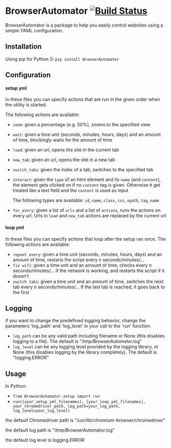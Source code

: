 # BrowserAutomator [![Build Status](https://travis-ci.org/edekadigital/BrowserAutomator.svg?branch=master)](https://travis-ci.org/edekadigital/BrowserAutomator)

BrowserAutomator is a package to help you easily control websites using a simple YAML configuration.
## Installation
Using pip for Python 3:
`pip install BrowserAutomator`

## Configuration
#### setup yml
In these files you can specify actions that are run in the given order when the utility is started.

The following actions are available:
- `zoom`: given a percentage (e.g. 50%), zooms to the specified view
- `wait`: given a time unit (seconds, minutes, hours, days) and an amount of time, blockingly waits for the amount of time
- `load`: given an url, opens the site in the current tab
- `new_tab`: given an url, opens the site in a new tab
- `switch_tabs`: given the index of a tab, switches to the specified tab
- `interact`: given the `type` of an html element and its `name` (and `content`), the element gets clicked on if no `content` tag is given. Otherwise it get treated like a text field and the `content` is used as input

   The following types are available: `id`, `name`, `class`, `css`, `xpath`, `tag_name`

- `for_every`: given a list of `urls` and a list of `actions`, runs the actions on every url. Urls in `load` and `new_tab` actions are replaced by the current url

#### loop yml
In these files you can specify actions that loop after the setup ran once.
The following actions are available:
- `repeat every`: given a time unit (seconds, minutes, hours, days) and an amount of time, restarts the script every n seconds/minutes/...
- `fix wifi`: given a time unit and an amount of time, checks every n seconds/minutes/... if the network is working, and restarts the script if it doesn't
- `switch tabs`: given a time unit and an amount of time, switches the next tab every n seconds/minutes/... If the last tab is reached, it goes back to the first

## Logging
if you want to change the predefined logging behavior, change the parameters 'log_path' and 'log_level' in your call to the 'run' function.
- `log_path` can be any valid path including filename or None (this disables logging to a file). The default is "/tmp/BrowserAutomator.log"
- `log_level` can be any logging level provided by the logging library, or None (this disables logging by the library completely). The default is "logging.ERROR"

## Usage
In Python:
- `from BrowserAutomator.setup import run`
- `run([your_setup_yml_filenames], [your_loop_yml_filenames], your_chromedriver_path, log_path=your_log_path, log_level=your_log_level)`

the default Chromedriver path is "/usr/lib/chromium-browser/chromedriver"

the default log path is "/tmp/BrowserAutomator.log"

the default log level is logging.ERROR
